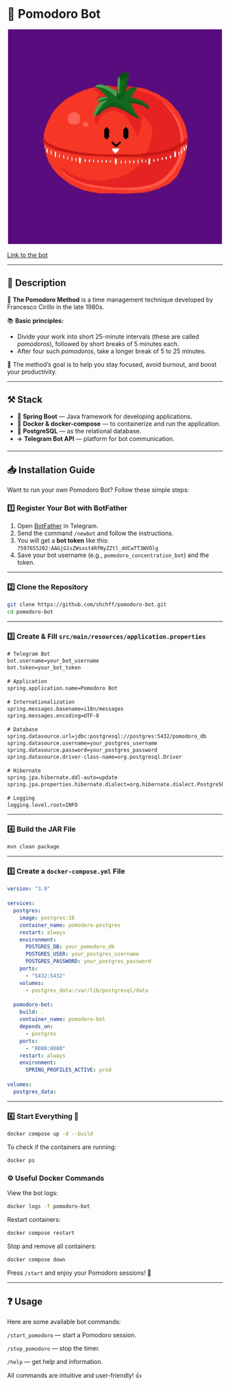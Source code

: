 # 🍅 Pomodoro Bot

<div align="center">
    <img width="500" src="assets/pomodoro-avatar.jpg" alt="pomodoro image"/>
</div>

[Link to the bot](https://telegram.me/pomodoro_concentration_bot)

---

## 📕 Description

🍅 **The Pomodoro Method** is a time management technique developed by Francesco Cirillo in the late 1980s.

📚 **Basic principles:**
- Divide your work into short 25-minute intervals (these are called _pomodoros_), followed by short breaks of 5 minutes each.
- After four such _pomodoros_, take a longer break of 5 to 25 minutes.

🎯 The method’s goal is to help you stay focused, avoid burnout, and boost your productivity.

---

## ⚒️ Stack

- 🌱 **Spring Boot** — Java framework for developing applications.
- 🐋 **Docker & docker-compose** — to containerize and run the application.
- 🐘 **PostgreSQL** — as the relational database.
- ✈️ **Telegram Bot API** — platform for bot communication.

---

## 📥 Installation Guide

Want to run your own Pomodoro Bot? Follow these simple steps:

### 1️⃣ Register Your Bot with BotFather

1. Open [BotFather](https://t.me/BotFather) in Telegram.
2. Send the command `/newbot` and follow the instructions.
3. You will get a **bot token** like this: `7597655202:AAGjG1sZWsxst4RfNyZZtl_ddCwTT3WVOlg`
4. Save your bot username (e.g., `pomodoro_concentration_bot`) and the token.

---

### 2️⃣ Clone the Repository

```bash
git clone https://github.com/shchff/pomodoro-bot.git
cd pomodoro-bot
```

---
### 3️⃣ Create & Fill `src/main/resources/application.properties`
```properties
# Telegram Bot
bot.username=your_bot_username
bot.token=your_bot_token

# Application
spring.application.name=Pomodoro Bot

# Internationalization
spring.messages.basename=i18n/messages
spring.messages.encoding=UTF-8

# Database
spring.datasource.url=jdbc:postgresql://postgres:5432/pomodoro_db
spring.datasource.username=your_postgres_username
spring.datasource.password=your_postgres_password
spring.datasource.driver-class-name=org.postgresql.Driver

# Hibernate
spring.jpa.hibernate.ddl-auto=update
spring.jpa.properties.hibernate.dialect=org.hibernate.dialect.PostgreSQLDialect

# Logging
logging.level.root=INFO
```
---
### 4️⃣ Build the JAR File
```bash
mvn clean package
```
---
### 5️⃣ Create a `docker-compose.yml` File
```yaml
version: "3.9"

services:
  postgres:
    image: postgres:16
    container_name: pomodoro-postgres
    restart: always
    environment:
      POSTGRES_DB: your_pomodoro_db
      POSTGRES_USER: your_postgres_username
      POSTGRES_PASSWORD: your_postgres_password
    ports:
      - "5432:5432"
    volumes:
      - postgres_data:/var/lib/postgresql/data

  pomodoro-bot:
    build: .
    container_name: pomodoro-bot
    depends_on:
      - postgres
    ports:
      - "8080:8080"
    restart: always
    environment:
      SPRING_PROFILES_ACTIVE: prod

volumes:
  postgres_data:
 ```
---
### 6️⃣ Start Everything 🚀
```bash
docker compose up -d --build
````
To check if the containers are running:

```bash
docker ps
```

### ⚙️ Useful Docker Commands
View the bot logs:

```bash
docker logs -f pomodoro-bot
```
Restart containers:
```bash
docker compose restart
```

Stop and remove all containers:
```bash
docker compose down
```

Press `/start` and enjoy your Pomodoro sessions! 🍅

---

## ❓ Usage
Here are some available bot commands:

`/start_pomodoro` — start a Pomodoro session.

`/stop_pomodoro` — stop the timer.

`/help` — get help and information.

All commands are intuitive and user-friendly! 👍